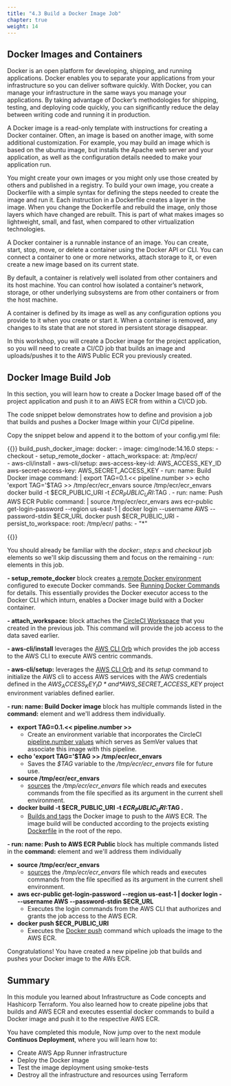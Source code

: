 ```yaml
---
title: "4.3 Build a Docker Image Job"
chapter: true
weight: 14
---
```


## Docker Images and Containers

Docker is an open platform for developing, shipping, and running applications. Docker enables you to separate your applications from your infrastructure so you can deliver software quickly. With Docker, you can manage your infrastructure in the same ways you manage your applications. By taking advantage of Docker’s methodologies for shipping, testing, and deploying code quickly, you can significantly reduce the delay between writing code and running it in production.

A Docker image is a read-only template with instructions for creating a Docker container. Often, an image is based on another image, with some additional customization. For example, you may build an image which is based on the ubuntu image, but installs the Apache web server and your application, as well as the configuration details needed to make your application run.

You might create your own images or you might only use those created by others and published in a registry. To build your own image, you create a Dockerfile with a simple syntax for defining the steps needed to create the image and run it. Each instruction in a Dockerfile creates a layer in the image. When you change the Dockerfile and rebuild the image, only those layers which have changed are rebuilt. This is part of what makes images so lightweight, small, and fast, when compared to other virtualization technologies.

A Docker container is a runnable instance of an image. You can create, start, stop, move, or delete a container using the Docker API or CLI. You can connect a container to one or more networks, attach storage to it, or even create a new image based on its current state.

By default, a container is relatively well isolated from other containers and its host machine. You can control how isolated a container’s network, storage, or other underlying subsystems are from other containers or from the host machine.

A container is defined by its image as well as any configuration options you provide to it when you create or start it. When a container is removed, any changes to its state that are not stored in persistent storage disappear.

In this workshop, you will create a Docker image for the project application, so you will need to create a CI/CD job that builds an image and uploads/pushes it to the AWS Public ECR you previously created.

## Docker Image Build Job

In this section, you will learn how to create a Docker Image based off of the project application and push it to an AWS ECR from within a CI/CD job.

The code snippet below demonstrates how to define and provision a job that builds and pushes a Docker Image within your CI/Cd pipeline.

Copy the snippet below and append it to the bottom of your config.yml file:

{{<highlight yaml>}}
  build_push_docker_image:
    docker:
      - image: cimg/node:14.16.0
    steps:
      - checkout
      - setup_remote_docker
      - attach_workspace:
          at: /tmp/ecr/      
      - aws-cli/install
      - aws-cli/setup:
          aws-access-key-id: AWS_ACCESS_KEY_ID
          aws-secret-access-key: AWS_SECRET_ACCESS_KEY
      - run:
          name: Build Docker image
          command: |
            export TAG=0.1.<< pipeline.number >>
            echo 'export TAG='$TAG >> /tmp/ecr/ecr_envars
            source /tmp/ecr/ecr_envars
            docker build -t $ECR_PUBLIC_URI -t $ECR_PUBLIC_URI:$TAG .
      - run:
          name: Push AWS ECR Public
          command: |
            source /tmp/ecr/ecr_envars
            aws ecr-public get-login-password --region us-east-1 | docker login --username AWS --password-stdin $ECR_URL
            docker push $ECR_PUBLIC_URI
      - persist_to_workspace:
          root: /tmp/ecr/
          paths:
            - "*"

{{</highlight>}}

You should already be familiar with the *docker:*, *step:s* and *checkout* job elements so we'll skip discussing them and focus on the remaining *- run:* elements in this job.

**- setup_remote_docker** block creates [a remote Docker environment][1] configured to execute Docker commands. See [Running Docker Commands][2] for details. This essentially provides the Docker executor access to the Docker CLI which inturn, enables a Docker image build with a Docker container.

**- attach_workspace:** block attaches the [CircleCI Workspace][3] that you created in the previous job. This command will provide the job access to the data saved earlier.

**- aws-cli/install** leverages the [AWS CLI Orb][4] which provides the job access to the AWS CLI to execute AWS centric commands. 

**- aws-cli/setup:** leverages the [AWS CLI Orb][4] and its *setup* command to initialize the AWS cli to access AWS services with the AWS credentials defined in the *$AWS_ACCESS_KEY_ID* and *$AWS_SECRET_ACCESS_KEY* project environment variables defined earlier.

**- run: name: Build Docker image** block has multiple commands listed in the **command:** element and we'll address them individually.

- **export TAG=0.1.<< pipeline.number >>**
    - Create an environment variable that incorporates the CircleCI [pipeline.number values][5] which serves as SemVer values that associate this image with this pipeline.
- **echo 'export TAG='$TAG >> /tmp/ecr/ecr_envars**
    - Saves the *$TAG* variable to the */tmp/ecr/ecr_envars* file for future use.
- **source /tmp/ecr/ecr_envars**
    - [sources][6] the */tmp/ecr/ecr_envars* file which reads and executes commands from the file specified as its argument in the current shell environment.
- **docker build -t $ECR_PUBLIC_URI -t $ECR_PUBLIC_URI:$TAG .**
    - [Builds and tags][7] the Docker image to push to the AWS ECR. The image build will be conducted according to the projects existing [Dockerfile][8] in the root of the repo.

**- run: name: Push to AWS ECR Public** block has multiple commands listed in the **command:** element and we'll address them individually

- **source /tmp/ecr/ecr_envars**
    - [sources][6] the */tmp/ecr/ecr_envars* file which reads and executes commands from the file specified as its argument in the current shell environment.
- **aws ecr-public get-login-password --region us-east-1 | docker login ---username AWS --password-stdin $ECR_URL**
    - Executes the login commands from the AWS CLI that authorizes and grants the job access to the AWS ECR.
- **docker push $ECR_PUBLIC_URI**
    - Executes the [Docker push][9] command which uploads the image to the AWS ECR.

Congratulations! You have created a new pipeline job that builds and pushes your Docker image to the AWs ECR.

## Summary

In this module you learned about Infrastructure as Code concepts and Hashicorp Terraform. You also learned how to create pipeline jobs that builds and AWS ECR and executes essential docker commands to build a Docker image and push it to the respective AWS ECR.

You have completed this module, Now jump over to the next module **Continuos Deployment**, where you will learn how to:

- Create AWS App Runner infrastructure
- Deploy the Docker image
- Test the image deployment using smoke-tests
- Destroy all the infrastructure and resources using Terraform

<!-- URL Links index -->
[1]: https://circleci.com/docs/2.0/configuration-reference/#setupremotedocker
[2]: https://circleci.com/docs/2.0/building-docker-images/
[3]: https://circleci.com/docs/2.0/persist-data/#using-workspaces
[4]: https://circleci.com/developer/orbs/orb/circleci/aws-cli
[5]: https://circleci.com/docs/2.0/pipeline-variables/#pipeline-values
[6]: https://linuxize.com/post/bash-source-command/#:~:text=The%20source%20command%20reads%20and,Linux%20and%20UNIX%20operating%20systems.
[7]: https://docs.docker.com/engine/reference/commandline/build/
[8]: https://docs.docker.com/engine/reference/builder/
[9]: https://docs.docker.com/engine/reference/commandline/push/
